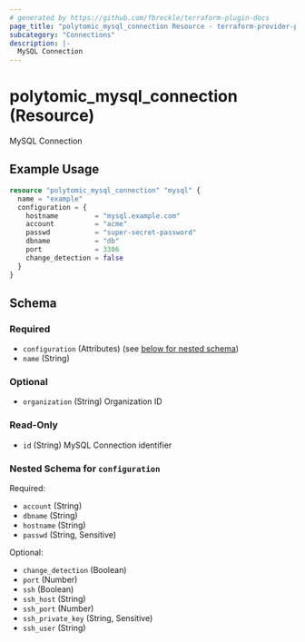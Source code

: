 ```yaml
---
# generated by https://github.com/fbreckle/terraform-plugin-docs
page_title: "polytomic_mysql_connection Resource - terraform-provider-polytomic"
subcategory: "Connections"
description: |-
  MySQL Connection
---
```


# polytomic_mysql_connection (Resource)

MySQL Connection

## Example Usage

```terraform
resource "polytomic_mysql_connection" "mysql" {
  name = "example"
  configuration = {
    hostname         = "mysql.example.com"
    account          = "acme"
    passwd           = "super-secret-password"
    dbname           = "db"
    port             = 3306
    change_detection = false
  }
}
```

<!-- schema generated by tfplugindocs -->
## Schema

### Required

- `configuration` (Attributes) (see [below for nested schema](#nestedatt--configuration))
- `name` (String)

### Optional

- `organization` (String) Organization ID

### Read-Only

- `id` (String) MySQL Connection identifier

<a id="nestedatt--configuration"></a>
### Nested Schema for `configuration`

Required:

- `account` (String)
- `dbname` (String)
- `hostname` (String)
- `passwd` (String, Sensitive)

Optional:

- `change_detection` (Boolean)
- `port` (Number)
- `ssh` (Boolean)
- `ssh_host` (String)
- `ssh_port` (Number)
- `ssh_private_key` (String, Sensitive)
- `ssh_user` (String)


